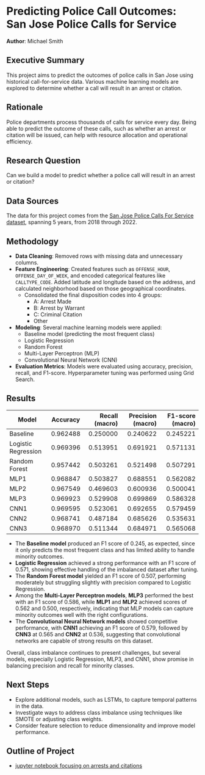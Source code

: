 # Predicting Police Call Outcomes: San Jose Police Calls for Service

**Author**: Michael Smith

## Executive Summary
This project aims to predict the outcomes of police calls in San Jose using historical call-for-service data. Various machine learning models are explored to determine whether a call will result in an arrest or citation.

## Rationale
Police departments process thousands of calls for service every day. Being able to predict the outcome of these calls, such as whether an arrest or citation will be issued, can help with resource allocation and operational efficiency.

## Research Question
Can we build a model to predict whether a police call will result in an arrest or citation?

## Data Sources
The data for this project comes from the [San Jose Police Calls For Service dataset](https://data.sanjoseca.gov/dataset/police-calls-for-service), spanning 5 years, from 2018 through 2022.

## Methodology
- **Data Cleaning**: Removed rows with missing data and unnecessary columns.
- **Feature Engineering**: Created features such as `OFFENSE_HOUR`, `OFFENSE_DAY_OF_WEEK`, and encoded categorical features like `CALLTYPE_CODE`.  Added latitude and longitude based on the address, and calculated neighborhood based on those geographical coordinates.
  - Consolidated the final disposition codes into 4 groups:
    - A: Arrest Made
    - B: Arrest by Warrant
    - C: Criminal Citation
    - Other
- **Modeling**: Several machine learning models were applied:
  - Baseline model (predicting the most frequent class)
  - Logistic Regression
  - Random Forest
  - Multi-Layer Perceptron (MLP)
  - Convolutional Neural Network (CNN)
- **Evaluation Metrics**: Models were evaluated using accuracy, precision, recall, and F1-score. Hyperparameter tuning was performed using Grid Search.

## Results

| Model              | Accuracy  | Recall (macro) | Precision (macro) | F1-score (macro)  |
|--------------------|-----------|----------:|----------:|----------:|
| Baseline           | 0.962488  | 0.250000  | 0.240622  | 0.245221  |
| Logistic Regression| 0.969396  | 0.513951  | 0.691921  | 0.571131  |
| Random Forest      | 0.957442  | 0.503261  | 0.521498  | 0.507291  |
| MLP1               | 0.968847  | 0.503827  | 0.688551  | 0.562082  |
| MLP2               | 0.967549  | 0.469603  | 0.600936  | 0.500041  |
| MLP3               | 0.969923  | 0.529908  | 0.699869  | 0.586328  |
| CNN1               | 0.969595  | 0.523061  | 0.692655  | 0.579459  |
| CNN2               | 0.968741  | 0.487184  | 0.685626  | 0.535631  |
| CNN3               | 0.968970  | 0.511344  | 0.684971  | 0.565068  |

- The **Baseline model** produced an F1 score of 0.245, as expected, since it only predicts the most frequent class and has limited ability to handle minority outcomes.
- **Logistic Regression** achieved a strong performance with an F1 score of 0.571, showing effective handling of the imbalanced dataset after tuning.
- The **Random Forest model** yielded an F1 score of 0.507, performing moderately but struggling slightly with precision compared to Logistic Regression.
- Among the **Multi-Layer Perceptron models**, **MLP3** performed the best with an F1 score of 0.586, while **MLP1** and **MLP2** achieved scores of 0.562 and 0.500, respectively, indicating that MLP models can capture minority outcomes well with the right configurations.
- The **Convolutional Neural Network models** showed competitive performance, with **CNN1** achieving an F1 score of 0.579, followed by **CNN3** at 0.565 and **CNN2** at 0.536, suggesting that convolutional networks are capable of strong results on this dataset.

Overall, class imbalance continues to present challenges, but several models, especially Logistic Regression, MLP3, and CNN1, show promise in balancing precision and recall for minority classes.

## Next Steps
- Explore additional models, such as LSTMs, to capture temporal patterns in the data.
- Investigate ways to address class imbalance using techniques like SMOTE or adjusting class weights.
- Consider feature selection to reduce dimensionality and improve model performance.

## Outline of Project
- [jupyter notebook focusing on arrests and citations](arrest_only_2.ipynb)

